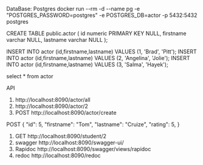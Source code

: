 DataBase:
Postgres
docker run --rm -d --name pg -e "POSTGRES_PASSWORD=postgres" -e POSTGRES_DB=actor -p 5432:5432 postgres


CREATE TABLE public.actor (
id numeric PRIMARY KEY NULL,
firstname varchar NULL,
lastname varchar NULL
);


INSERT INTO actor (id,firstname,lastname) VALUES (1, 'Brad', 'Pitt');
INSERT INTO actor (id,firstname,lastname) VALUES (2, 'Angelina', 'Jolie');
INSERT INTO actor (id,firstname,lastname) VALUES (3, 'Salma', 'Hayek');

select * from actor


API
1. http://localhost:8090/actor/all
2. http://localhost:8090/actor/2
3. POST   http://localhost:8090/actor/create

POST
{
"id": 5,
"firstname": "Tom",
"lastname": "Cruize",
"rating": 5,
}

1. GET
   http://localhost:8090/student/2
2. swagger
   http://localhost:8090/swagger-ui/
3. Rapidoc
   http://localhost:8090/swagger/views/rapidoc
4. redoc
   http://localhost:8090/redoc